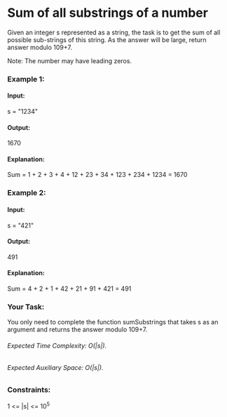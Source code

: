 # Sum of all substrings of a number 
Given an integer s represented as a string, the task is to get the sum of all possible sub-strings of this string.
As the answer will be large, return answer modulo 109+7. 

Note: The number may have leading zeros.

### Example 1:
#### Input:
s = "1234"
#### Output: 
1670
#### Explanation: 
Sum = 1 + 2 + 3 + 4 + 12 + 23 + 34 + 123 + 234 + 1234 = 1670

### Example 2:
#### Input:
s = "421"
#### Output: 
491
#### Explanation: 
Sum = 4 + 2 + 1 + 42 + 21 + 91 + 421 = 491

### Your Task:
You only need to complete the function sumSubstrings that takes s as an argument and returns the answer modulo 109+7.

###### Expected Time Complexity: O(|s|).
###### Expected Auxiliary Space: O(|s|).

### Constraints:
1 <= |s| <= $`10^5`$